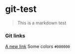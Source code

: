 # git-test

> This is a markdown test

### Git links

[A new link]("Google.com")
Some colors `#000000`
